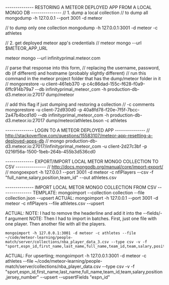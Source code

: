 -------------- RESTORING A METEOR DEPLOYED APP FROM A LOCAL MONGO DB ---------------
// 1. dump a local collection 
// to dump all
mongodump -h 127.0.0.1 --port 3001 -d meteor

// to dump only one collection
mongodump -h 127.0.0.1:3001 -d meteor -c athletes

// 2. get deployed meteor app's credentials
//
meteor mongo --url $METEOR_APP_URL

meteor mongo --url infinityprimal.meteor.com

// parse that response into this form, 
// replacing the username, password, db (if different) and hostname (probably slightly different)
// run this command in the meteor project folder that has the dump/meteor folder in it
//
mongorestore -u client-461eb370 -p c4c86dad-155c-f628-f0a9-6ffc914b79a7 --db infinityprimal_meteor_com -h production-db-d3.meteor.io:27017 dump/meteor

// add this flag if just dumping and restoring a collection
// -c comments
mongorestore -u client-72d930d0 -p 40a8fd78-f20e-7f5f-7bcc-2a47b4bcd1d0 --db infinityprimal_meteor_com -h production-db-d3.meteor.io:27017 dump/meteor/athletes.bson -c athletes

-------------- LOGIN TO A METEOR DEPLOYED APP ---------------
// http://stackoverflow.com/questions/15583107/meteor-app-resetting-a-deployed-apps-db
//
mongo production-db-d3.meteor.io:27017/infinityprimal_meteor_com -u client-2d27c3bf -p 0216f56a-1500-1beb-264b-455b3d536cd0


-------------- EXPORT/IMPORT LOCAL METOR MONGO COLLECTION TO CSV ---------------
// http://docs.mongodb.org/manual/core/import-export/
//
mongoexport -h 127.0.0.1 --port 3001 -d meteor -c nflPlayers --csv -f "full_name,salary,position,team_id" --out athletes.csv

-------------- IMPORT LOCAL METOR MONGO COLLECTION FROM CSV ---------------
TEMPLATE: 
	mongoimport --collection collection --file collection.json --upsert
ACTUAL: 
	mongoimport -h 127.0.0.1 --port 3001 -d meteor -c nflPlayers --file athletes.csv --upsert


ACTUAL:
NOTE: I had to remove the headerline and add it into the --fields/-f argument
NOTE: Then I had to import in batches. First, just one file with one player. Then another file with all the players.

	mongoimport -h 127.0.0.1:3001 -d meteor -c athletes --file ~/code/meteor-learning/people-match/server/collections/nba_player_data_3.csv --type csv -v -f "sport,espn_id,first_name,last_name,full_name,team_id,team,salary,position,jersey_number"

ACTUAL: For upserting; 
	mongoimport -h 127.0.0.1:3001 -d meteor -c athletes --file ~/code/meteor-learning/people-match/server/collections/nba_player_data.csv --type csv -v -f "sport,espn_id,first_name,last_name,full_name,team_id,team,salary,position,jersey_number" --upsert --upsertFields "espn_id" 
